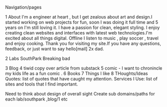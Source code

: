 
Navigation/pages

1 About
I'm a engineer at heart , but I get zealous about art and design.I started working on web projects for fun, soon I was doing it full time and 5 years on I'm still loving it.
I have a passion for clean, elegant styling. I enjoy creating clean websites and interfaces with latest web technologies.I'm excited about all things digital.
Offline I listen to music , play soccer , travel and enjoy cooking.
Thank you for visiting my site.If you have any questions, feedback, or just want to say hello[mail]
2x dad.


2 Labs
SouthPark
Breaking bad

3 Blog
4 tiwid
    copy over article from substack
5 comic - I want to chronincle my kids life as a fun comic . 
6 Books 
7 Things I like
8 THoughts/Ideas
Quotes: list of quotes that have caught my attention.
Services I Use: list of sites and tools that I find important.



Need to think about design of overall sight
Create sub domains/paths for each lab/southpark ,blog/1 etc
